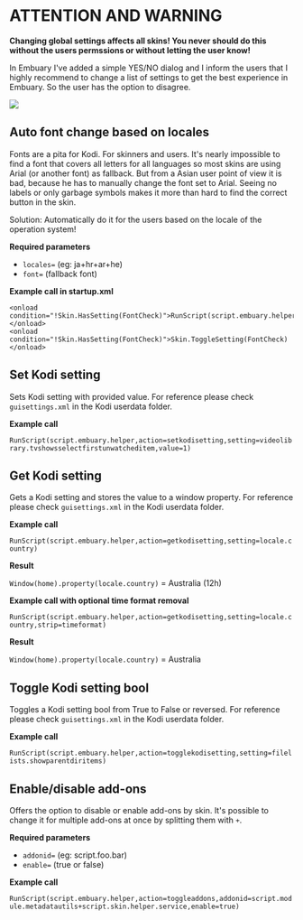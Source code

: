 # ATTENTION AND WARNING
**Changing global settings affects all skins! You never should do this without the users permssions or without letting the user know!**

In Embuary I've added a simple YES/NO dialog and I inform the users that I highly recommend to change a list of settings to get the best experience in Embuary. So the user has the option to disagree.

![](https://i.ibb.co/4mH2sh4/embuary-startup.jpg)

## Auto font change based on locales
Fonts are a pita for Kodi. For skinners and users. It's nearly impossible to find a font that covers all letters for all languages so most skins are using Arial (or another font) as fallback. But from a Asian user point of view it is bad, because he has to manually change the font set to Arial. Seeing no labels or only garbage symbols makes it more than hard to find the correct button in the skin. 

Solution: Automatically do it for the users based on the locale of the operation system!

**Required parameters**

* `locales=` (eg: ja+hr+ar+he)
* `font=` (fallback font)

**Example call in startup.xml**
```
<onload condition="!Skin.HasSetting(FontCheck)">RunScript(script.embuary.helper,action=fontchange,locales=ja+zh+ar+he+ko+vi+bn+my+hi+ks+km+ms,font=Arial)</onload>
<onload condition="!Skin.HasSetting(FontCheck)">Skin.ToggleSetting(FontCheck)</onload>
```

## Set Kodi setting
Sets Kodi setting with provided value. For reference please check `guisettings.xml` in the Kodi userdata folder.

**Example call**

`RunScript(script.embuary.helper,action=setkodisetting,setting=videolibrary.tvshowsselectfirstunwatcheditem,value=1)`

## Get Kodi setting
Gets a Kodi setting and stores the value to a window property. For reference please check `guisettings.xml` in the Kodi userdata folder.

**Example call**

`RunScript(script.embuary.helper,action=getkodisetting,setting=locale.country)`

**Result**

`Window(home).property(locale.country)` = Australia (12h)

**Example call with optional time format removal**

`RunScript(script.embuary.helper,action=getkodisetting,setting=locale.country,strip=timeformat)`

**Result**

`Window(home).property(locale.country)` = Australia

## Toggle Kodi setting bool
Toggles a Kodi setting bool from True to False or reversed. For reference please check `guisettings.xml` in the Kodi userdata folder.

**Example call**

`RunScript(script.embuary.helper,action=togglekodisetting,setting=filelists.showparentdiritems)`

## Enable/disable add-ons
Offers the option to disable or enable add-ons by skin. It's possible to change it for multiple add-ons at once by splitting them with `+`.

**Required parameters**

* `addonid=` (eg: script.foo.bar)
* `enable=` (true or false)

**Example call**

`RunScript(script.embuary.helper,action=toggleaddons,addonid=script.module.metadatautils+script.skin.helper.service,enable=true)`